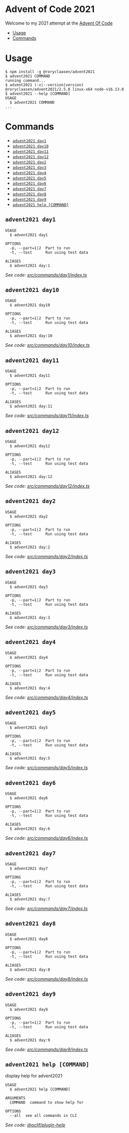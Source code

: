 Advent of Code 2021
===============

Welcome to my 2021 attempt at the [Advent Of Code](https://adventofcode.com/2021)

<!-- toc -->
* [Usage](#usage)
* [Commands](#commands)
<!-- tocstop -->

# Usage

<!-- usage -->
```sh-session
$ npm install -g @roryclaasen/advent2021
$ advent2021 COMMAND
running command...
$ advent2021 (-v|--version|version)
@roryclaasen/advent2021/2.5.0 linux-x64 node-v16.13.0
$ advent2021 --help [COMMAND]
USAGE
  $ advent2021 COMMAND
...
```
<!-- usagestop -->

# Commands

<!-- commands -->
* [`advent2021 day1`](#advent2021-day1)
* [`advent2021 day10`](#advent2021-day10)
* [`advent2021 day11`](#advent2021-day11)
* [`advent2021 day12`](#advent2021-day12)
* [`advent2021 day2`](#advent2021-day2)
* [`advent2021 day3`](#advent2021-day3)
* [`advent2021 day4`](#advent2021-day4)
* [`advent2021 day5`](#advent2021-day5)
* [`advent2021 day6`](#advent2021-day6)
* [`advent2021 day7`](#advent2021-day7)
* [`advent2021 day8`](#advent2021-day8)
* [`advent2021 day9`](#advent2021-day9)
* [`advent2021 help [COMMAND]`](#advent2021-help-command)

## `advent2021 day1`

```
USAGE
  $ advent2021 day1

OPTIONS
  -p, --part=1|2  Part to run
  -t, --test      Run using test data

ALIASES
  $ advent2021 day:1
```

_See code: [src/commands/day1/index.ts](https://github.com/roryclaasen/advent2021/blob/v2.5.0/src/commands/day1/index.ts)_

## `advent2021 day10`

```
USAGE
  $ advent2021 day10

OPTIONS
  -p, --part=1|2  Part to run
  -t, --test      Run using test data

ALIASES
  $ advent2021 day:10
```

_See code: [src/commands/day10/index.ts](https://github.com/roryclaasen/advent2021/blob/v2.5.0/src/commands/day10/index.ts)_

## `advent2021 day11`

```
USAGE
  $ advent2021 day11

OPTIONS
  -p, --part=1|2  Part to run
  -t, --test      Run using test data

ALIASES
  $ advent2021 day:11
```

_See code: [src/commands/day11/index.ts](https://github.com/roryclaasen/advent2021/blob/v2.5.0/src/commands/day11/index.ts)_

## `advent2021 day12`

```
USAGE
  $ advent2021 day12

OPTIONS
  -p, --part=1|2  Part to run
  -t, --test      Run using test data

ALIASES
  $ advent2021 day:12
```

_See code: [src/commands/day12/index.ts](https://github.com/roryclaasen/advent2021/blob/v2.5.0/src/commands/day12/index.ts)_

## `advent2021 day2`

```
USAGE
  $ advent2021 day2

OPTIONS
  -p, --part=1|2  Part to run
  -t, --test      Run using test data

ALIASES
  $ advent2021 day:2
```

_See code: [src/commands/day2/index.ts](https://github.com/roryclaasen/advent2021/blob/v2.5.0/src/commands/day2/index.ts)_

## `advent2021 day3`

```
USAGE
  $ advent2021 day3

OPTIONS
  -p, --part=1|2  Part to run
  -t, --test      Run using test data

ALIASES
  $ advent2021 day:3
```

_See code: [src/commands/day3/index.ts](https://github.com/roryclaasen/advent2021/blob/v2.5.0/src/commands/day3/index.ts)_

## `advent2021 day4`

```
USAGE
  $ advent2021 day4

OPTIONS
  -p, --part=1|2  Part to run
  -t, --test      Run using test data

ALIASES
  $ advent2021 day:4
```

_See code: [src/commands/day4/index.ts](https://github.com/roryclaasen/advent2021/blob/v2.5.0/src/commands/day4/index.ts)_

## `advent2021 day5`

```
USAGE
  $ advent2021 day5

OPTIONS
  -p, --part=1|2  Part to run
  -t, --test      Run using test data

ALIASES
  $ advent2021 day:5
```

_See code: [src/commands/day5/index.ts](https://github.com/roryclaasen/advent2021/blob/v2.5.0/src/commands/day5/index.ts)_

## `advent2021 day6`

```
USAGE
  $ advent2021 day6

OPTIONS
  -p, --part=1|2  Part to run
  -t, --test      Run using test data

ALIASES
  $ advent2021 day:6
```

_See code: [src/commands/day6/index.ts](https://github.com/roryclaasen/advent2021/blob/v2.5.0/src/commands/day6/index.ts)_

## `advent2021 day7`

```
USAGE
  $ advent2021 day7

OPTIONS
  -p, --part=1|2  Part to run
  -t, --test      Run using test data

ALIASES
  $ advent2021 day:7
```

_See code: [src/commands/day7/index.ts](https://github.com/roryclaasen/advent2021/blob/v2.5.0/src/commands/day7/index.ts)_

## `advent2021 day8`

```
USAGE
  $ advent2021 day8

OPTIONS
  -p, --part=1|2  Part to run
  -t, --test      Run using test data

ALIASES
  $ advent2021 day:8
```

_See code: [src/commands/day8/index.ts](https://github.com/roryclaasen/advent2021/blob/v2.5.0/src/commands/day8/index.ts)_

## `advent2021 day9`

```
USAGE
  $ advent2021 day9

OPTIONS
  -p, --part=1|2  Part to run
  -t, --test      Run using test data

ALIASES
  $ advent2021 day:9
```

_See code: [src/commands/day9/index.ts](https://github.com/roryclaasen/advent2021/blob/v2.5.0/src/commands/day9/index.ts)_

## `advent2021 help [COMMAND]`

display help for advent2021

```
USAGE
  $ advent2021 help [COMMAND]

ARGUMENTS
  COMMAND  command to show help for

OPTIONS
  --all  see all commands in CLI
```

_See code: [@oclif/plugin-help](https://github.com/oclif/plugin-help/blob/v3.2.15/src/commands/help.ts)_
<!-- commandsstop -->
